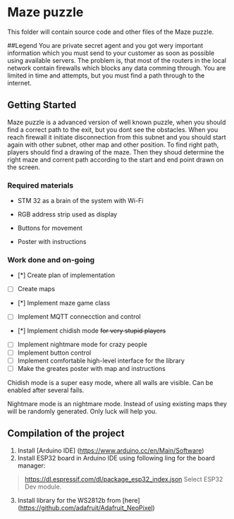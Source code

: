 # Maze puzzle
This folder will contain source code and other files of the Maze puzzle. 

##Legend
You are private secret agent and you got wery important information which you must send to your customer as soon as possible using available servers. The problem is, that most of the routers in the local network contain firewalls which blocks any data comming through. You are limited in time and attempts, but you must find a path through to the internet.

## Getting Started
Maze puzzle is a advanced version of well known puzzle, when you should find a correct path to the exit, but you dont see the obstacles. When you reach firewall it initiate disconnection from this subnet and you should start again with other subnet, other map and other position.
To find right path, players should find a drawing of the maze. Then they shoud determine the right maze and corrent path according to the start and end point drawn on the screen.

### Required materials
* STM 32 as a brain of the system with Wi-Fi
* RGB address strip used as display
* Buttons for movement

* Poster with instructions


### Work done and on-going
- [*] Create plan of implementation
- [ ] Create maps
- [*] Implement maze game class
- [ ] Implement MQTT connecction and control
- [*] Implement chidish mode ~~for very stupid players~~
- [ ] Implement nightmare mode for crazy people
- [ ] Implement button control
- [ ] Implement comfortable high-level interface for the library
- [ ] Make the greates poster with map and instructions

Chidish mode is a super easy mode, where all walls are visible. Can be enabled after several fails.

Nightmare mode is an nightmare mode. Instead of using existing maps they will be randomly generated. Only luck will help you.

## Compilation of the project

1. Install [Arduino IDE]
(https://www.arduino.cc/en/Main/Software)
2. Install ESP32 board in Arduino IDE using following ling for the board manager:
> https://dl.espressif.com/dl/package_esp32_index.json
Select ESP32 Dev module.
3. Install library for the WS2812b from [here]
(https://github.com/adafruit/Adafruit_NeoPixel)

